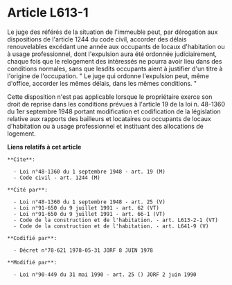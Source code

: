 # Article L613-1

Le juge des référés de la situation de l'immeuble peut, par dérogation aux dispositions de l'article 1244 du code civil,
accorder des délais renouvelables excédant une année aux occupants de locaux d'habitation ou à usage professionnel, dont
l'expulsion aura été ordonnée judiciairement, chaque fois que le relogement des intéressés ne pourra avoir lieu dans des
conditions normales, sans que lesdits occupants aient à justifier d'un titre à l'origine de l'occupation.    " Le juge qui
ordonne l'expulsion peut, même d'office, accorder les mêmes délais, dans les mêmes conditions. "

Cette disposition n'est pas applicable lorsque le propriétaire exerce son droit de reprise dans les conditions prévues à
l'article 19 de la loi n. 48-1360 du 1er septembre 1948 portant modification et codification de la législation relative aux
rapports des bailleurs et locataires ou occupants de locaux d'habitation ou à usage professionnel et instituant des
allocations de logement.

**Liens relatifs à cet article**

	**Cite**:

	  - Loi n°48-1360 du 1 septembre 1948 - art. 19 (M)
	  - Code civil - art. 1244 (M)

	**Cité par**:

	  - Loi n°48-1360 du 1 septembre 1948 - art. 25 (V)
	  - Loi n°91-650 du 9 juillet 1991 - art. 62 (VT)
	  - Loi n°91-650 du 9 juillet 1991 - art. 66-1 (VT)
	  - Code de la construction et de l'habitation. - art. L613-2-1 (VT)
	  - Code de la construction et de l'habitation. - art. L641-9 (V)

	**Codifié par**:

	  - Décret n°78-621 1978-05-31 JORF 8 JUIN 1978

	**Modifié par**:

	  - Loi n°90-449 du 31 mai 1990 - art. 25 () JORF 2 juin 1990

